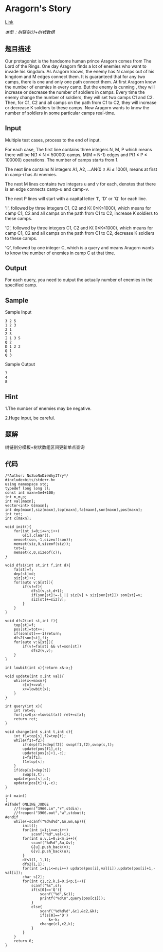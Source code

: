 # Aragorn's Story
[Link](http://acm.hdu.edu.cn/showproblem.php?pid=3966)

*类型：树链剖分+树状数组*

## 题目描述
Our protagonist is the handsome human prince Aragorn comes from The Lord of the Rings. One day Aragorn finds a lot of enemies who want to invade his kingdom. As Aragorn knows, the enemy has N camps out of his kingdom and M edges connect them. It is guaranteed that for any two camps, there is one and only one path connect them. At first Aragorn know the number of enemies in every camp. But the enemy is cunning , they will increase or decrease the number of soldiers in camps. Every time the enemy change the number of soldiers, they will set two camps C1 and C2. Then, for C1, C2 and all camps on the path from C1 to C2, they will increase or decrease K soldiers to these camps. Now Aragorn wants to know the number of soldiers in some particular camps real-time.

## Input
Multiple test cases, process to the end of input.

For each case, The first line contains three integers N, M, P which means there will be N(1 ≤ N ≤ 50000) camps, M(M = N-1) edges and P(1 ≤ P ≤ 100000) operations. The number of camps starts from 1.

The next line contains N integers A1, A2, ...AN(0 ≤ Ai ≤ 1000), means at first in camp-i has Ai enemies.

The next M lines contains two integers u and v for each, denotes that there is an edge connects camp-u and camp-v.

The next P lines will start with a capital letter 'I', 'D' or 'Q' for each line.

'I', followed by three integers C1, C2 and K( 0≤K≤1000), which means for camp C1, C2 and all camps on the path from C1 to C2, increase K soldiers to these camps.

'D', followed by three integers C1, C2 and K( 0≤K≤1000), which means for camp C1, C2 and all camps on the path from C1 to C2, decrease K soldiers to these camps.

'Q', followed by one integer C, which is a query and means Aragorn wants to know the number of enemies in camp C at that time.

## Output
For each query, you need to output the actually number of enemies in the specified camp.

## Sample
Sample Input
```
3 2 5
1 2 3
2 1
2 3
I 1 3 5
Q 2
D 1 2 2
Q 1 
Q 3
```

Sample Output
```
7
4
8
```

## Hint
1.The number of enemies may be negative.

2.Huge input, be careful. 

## 题解
树链剖分模板+树状数组区间更新单点查询

## 代码
```
/*Author: NoZuoNoDieWhyITry*/
#include<bits/stdc++.h>
using namespace std;
typedef long long ll;
const int maxn=5e4+100;
int n,m,p;
int val[maxn];
vector<int> G[maxn];
int dep[maxn],siz[maxn],top[maxn],fa[maxn],son[maxn],pos[maxn];
int tot;
int c[maxn];

void init(){
	for(int i=0;i<=n;i++)
		G[i].clear();
	memset(son,-1,sizeof(son));
	memset(siz,0,sizeof(siz));
	tot=1;
	memset(c,0,sizeof(c));
}

void dfs1(int st,int f,int d){
	fa[st]=f;
	dep[st]=d;
	siz[st]++;
	for(auto v:G[st]){
		if(v!=f){
			dfs1(v,st,d+1);
			if(son[st]!=-1 || siz[v] > siz[son[st]]) son[st]=v;
			siz[st]+=siz[v];
		}
	}
}

void dfs2(int st,int f){
	top[st]=f;
	pos[st]=tot++;
	if(son[st]==-1)return;
	dfs2(son[st],f);
	for(auto v:G[st]){
		if(v!=fa[st] && v!=son[st])
			dfs2(v,v);
	}
}

int lowbit(int x){return x&-x;}

void update(int x,int val){
	while(x<=maxn){
		c[x]+=val;
		x+=lowbit(x);
	}
}

int query(int x){
	int ret=0;
	for(;x>0;x-=lowbit(x)) ret+=c[x];
	return ret;
}

void change(int s,int t,int c){
	int f1=top[s],f2=top[t];
	while(f1!=f2){
		if(dep[f1]<dep[f2]) swap(f1,f2),swap(s,t);
		update(pos[f1],c);
		update(pos[s]+1,-c);
		s=fa[f1];
		f1=top[s];
	}
	if(dep[s]>dep[t])
		swap(s,t);
	update(pos[s],c);
	update(pos[t]+1,-c);
}

int main()
{
#ifndef ONLINE_JUDGE
    //freopen("3966.in","r",stdin);
    //freopen("3966.out","w",stdout);
#endif
	while(~scanf("%d%d%d",&n,&m,&p)){
		init();
		for(int i=1;i<=n;i++)
			scanf("%d",val+i);
		for(int u,v,i=0;i<m;i++){
			scanf("%d%d",&u,&v);
			G[u].push_back(v);
			G[v].push_back(u);
		}
		dfs1(1,-1,1);
		dfs2(1,1);
		for(int i=1;i<=n;i++) update(pos[i],val[i]),update(pos[i]+1,-val[i]);
		char s[2];
		for(int c1,c2,k,i=0;i<p;i++){
			scanf("%s",s);
			if(s[0]=='Q'){
				scanf("%d",&c1);
				printf("%d\n",query(pos[c1]));
			}
			else{
				scanf("%d%d%d",&c1,&c2,&k);
				if(s[0]=='D')
					k=-k;
				change(c1,c2,k);
			}
		}
	}
	return 0;
}

```
